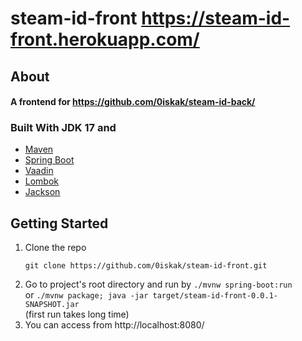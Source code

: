 # steam-id-front https://steam-id-front.herokuapp.com/
## About
#### A frontend for https://github.com/0iskak/steam-id-back/
### Built With JDK 17 and
* [Maven](https://maven.apache.org/)
* [Spring Boot](https://spring.io/projects/spring-boot)
* [Vaadin](https://vaadin.com/)
* [Lombok](https://projectlombok.org/)
* [Jackson](https://github.com/FasterXML/jackson)
## Getting Started
1. Clone the repo
    ```
    git clone https://github.com/0iskak/steam-id-front.git
    ```
2. Go to project's root directory and run by `./mvnw spring-boot:run` \
or `./mvnw package; java -jar target/steam-id-front-0.0.1-SNAPSHOT.jar` \
(first run takes long time)
3. You can access from http://localhost:8080/
